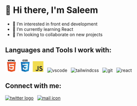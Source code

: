 <h1> 👋 Hi there, I'm Saleem </h1>


- 👀 I’m interested in front end development 
- 🌱 I’m currently learning React
- 💞️ I’m looking to collaborate on new projects
<!--- - 📫 How to reach me saleemismail14@yahoo.com  --->

## Languages and Tools I work with:
<p><img src="https://raw.githubusercontent.com/devicons/devicon/master/icons/html5/html5-original-wordmark.svg" alt="html5" width="40" height="40"/>
<img src="https://raw.githubusercontent.com/devicons/devicon/master/icons/css3/css3-original-wordmark.svg" alt="css3" width="40" height="40"/>
<img src="https://raw.githubusercontent.com/devicons/devicon/master/icons/javascript/javascript-original.svg" alt="javascript" width="35" height="35"/> &nbsp;
<img src="https://cdn.jsdelivr.net/gh/devicons/devicon/icons/vscode/vscode-original.svg" alt="vscode" width="35" height="35"/> &nbsp;
<img src="https://cdn.jsdelivr.net/gh/devicons/devicon/icons/tailwindcss/tailwindcss-plain.svg" alt="tailwindcss" width="40" height="40" /> &nbsp;
<img src="https://cdn.jsdelivr.net/gh/devicons/devicon/icons/git/git-original.svg" alt="git" width="35" height="35" />  &nbsp;
<img src="https://cdn.jsdelivr.net/gh/devicons/devicon/icons/react/react-original.svg" alt="react" width="35" height="35" />
          
                    
</p>

## Connect with me:
<a href="https://www.twitter.com/thesaleem_" target="_blank"><img src="https://cdn-icons-png.flaticon.com/512/733/733579.png" alt="twitter logo" height="auto" width="30"></a> &nbsp;
<a href="mailto:adekunleismail14@gmail.com" target="_blank"><img src="https://cdn-icons-png.flaticon.com/512/893/893257.png" alt="mail icon" height="auto" width="30"></a>
<!---
Thesaleem/Thesaleem is a ✨ special ✨ repository because its `README.md` (this file) appears on your GitHub profile.
You can click the Preview link to take a look at your changes.
--->
